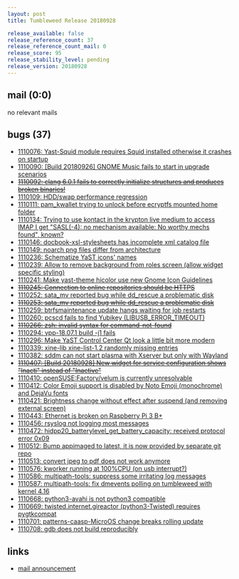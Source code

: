 ```yaml
---
layout: post
title: Tumbleweed Release 20180928

release_available: false
release_reference_count: 37
release_reference_count_mail: 0
release_score: 95
release_stability_level: pending
release_version: 20180928
---
```


## mail (0:0)

no relevant mails

## bugs (37)

<!--more-->

- [1110076: Yast-Squid module requires Squid installed otherwise it crashes on startup](https://bugzilla.opensuse.org/show_bug.cgi?id=1110076)
- [1110090: \[Build 20180926\] GNOME Music fails to start in upgrade scenarios](https://bugzilla.opensuse.org/show_bug.cgi?id=1110090)
- ~~[1110092: clang 6.0.1 fails to correctly initialize structures and produces broken binaries!](https://bugzilla.opensuse.org/show_bug.cgi?id=1110092)~~
- [1110109: HDD/swap performance regression](https://bugzilla.opensuse.org/show_bug.cgi?id=1110109)
- [1110111: pam_kwallet trying to unlock before ecryptfs mounted home folder](https://bugzilla.opensuse.org/show_bug.cgi?id=1110111)
- [1110134: Trying to use kontact in the krypton live medium to access IMAP I get "SASL(-4): no mechanism available: No worthy mechs found", known?](https://bugzilla.opensuse.org/show_bug.cgi?id=1110134)
- [1110146: docbook-xsl-stylesheets has incomplete xml catalog file](https://bugzilla.opensuse.org/show_bug.cgi?id=1110146)
- [1110149: noarch png files differ from architecture](https://bugzilla.opensuse.org/show_bug.cgi?id=1110149)
- [1110236: Schematize YaST icons' names](https://bugzilla.opensuse.org/show_bug.cgi?id=1110236)
- [1110239: Allow to remove background from roles screen (allow widget specific styling)](https://bugzilla.opensuse.org/show_bug.cgi?id=1110239)
- [1110241: Make yast-theme hicolor use new Gnome Icon Guidelines](https://bugzilla.opensuse.org/show_bug.cgi?id=1110241)
- ~~[1110245: Connection to online repositories should be HTTPS](https://bugzilla.opensuse.org/show_bug.cgi?id=1110245)~~
- [1110252: sata_mv reported bug while dd_rescue a problematic disk](https://bugzilla.opensuse.org/show_bug.cgi?id=1110252)
- ~~[1110253: sata_mv reported bug while dd_rescue a problematic disk](https://bugzilla.opensuse.org/show_bug.cgi?id=1110253)~~
- [1110259: btrfsmaintenance update hangs waiting for job restarts](https://bugzilla.opensuse.org/show_bug.cgi?id=1110259)
- [1110260: pcscd fails to find Yubikey (LIBUSB_ERROR_TIMEOUT)](https://bugzilla.opensuse.org/show_bug.cgi?id=1110260)
- ~~[1110266: zsh: invalid syntax for command-not-found](https://bugzilla.opensuse.org/show_bug.cgi?id=1110266)~~
- [1110294: vpp-18.07.1 build -j1 fails](https://bugzilla.opensuse.org/show_bug.cgi?id=1110294)
- [1110296: Make YaST Control Center Qt look a little bit more modern](https://bugzilla.opensuse.org/show_bug.cgi?id=1110296)
- [1110339: xine-lib xine-list-1.2 randomly missing entries](https://bugzilla.opensuse.org/show_bug.cgi?id=1110339)
- [1110382: sddm can not start plasma with Xserver but only with Wayland](https://bugzilla.opensuse.org/show_bug.cgi?id=1110382)
- ~~[1110407: \[Build 20180928\] New widget for service configuration shows "Inacti" instead of "Inactive"](https://bugzilla.opensuse.org/show_bug.cgi?id=1110407)~~
- [1110410: openSUSE:Factory/velum is currently unresolvable](https://bugzilla.opensuse.org/show_bug.cgi?id=1110410)
- [1110412: Color Emoji support is disabled by Noto Emoji (monochrome) and DejaVu fonts](https://bugzilla.opensuse.org/show_bug.cgi?id=1110412)
- [1110421: Brightness change without effect after suspend (and removing external screen)](https://bugzilla.opensuse.org/show_bug.cgi?id=1110421)
- [1110443: Ethernet is broken on Raspberry Pi 3 B+](https://bugzilla.opensuse.org/show_bug.cgi?id=1110443)
- [1110456: rsyslog not logging most messages](https://bugzilla.opensuse.org/show_bug.cgi?id=1110456)
- [1110472: hidpp20_batterylevel_get_battery_capacity: received protocol error 0x09](https://bugzilla.opensuse.org/show_bug.cgi?id=1110472)
- [1110512: Bump appimaged to latest, it is now provided by separate git repo](https://bugzilla.opensuse.org/show_bug.cgi?id=1110512)
- [1110513: convert jpeg to pdf does not work anymore](https://bugzilla.opensuse.org/show_bug.cgi?id=1110513)
- [1110576: kworker running at 100%CPU (on usb interrupt?)](https://bugzilla.opensuse.org/show_bug.cgi?id=1110576)
- [1110586: multipath-tools: suppress some irritating log messages](https://bugzilla.opensuse.org/show_bug.cgi?id=1110586)
- [1110587: multipath-tools: fix dmevents polling on tumbleweed with kernel 4.16](https://bugzilla.opensuse.org/show_bug.cgi?id=1110587)
- [1110668: python3-avahi is not python3 compatible](https://bugzilla.opensuse.org/show_bug.cgi?id=1110668)
- [1110669: twisted.internet.gireactor (python3-Twisted) requires pygtkcompat](https://bugzilla.opensuse.org/show_bug.cgi?id=1110669)
- [1110701: patterns-caasp-MicroOS change breaks rolling update](https://bugzilla.opensuse.org/show_bug.cgi?id=1110701)
- [1110708: gdb does not build reproducibly](https://bugzilla.opensuse.org/show_bug.cgi?id=1110708)



## links

- [mail announcement](https://lists.opensuse.org/opensuse-factory/2018-10/msg00001.html)
